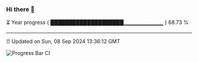 ### Hi there 👋

⏳ Year progress { ████████████████████▁▁▁▁▁▁▁▁▁▁ } 68.73 %

---

⏰ Updated on Sun, 08 Sep 2024 13:36:12 GMT

![Progress Bar CI](https://github.com/IshwaranRudhara/GIT-ACTION/workflows/Progress%20Bar%20CI/badge.svg)
